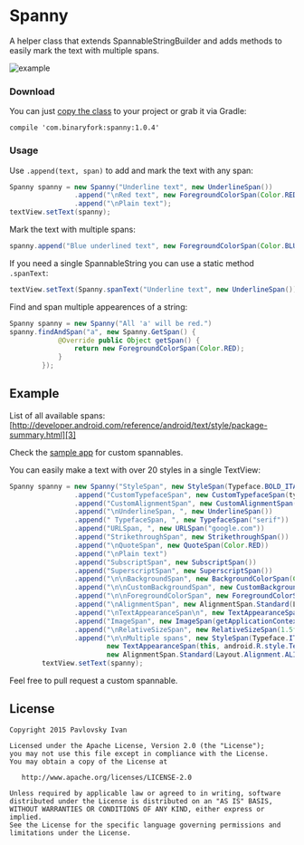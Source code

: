 # Spanny
A helper class that extends SpannableStringBuilder and adds methods to easily mark the text with multiple spans.

![example](http://i.imgur.com/NPnl0yy.png?1)

### Download
You can just [copy the class][1] to your project or grab it via Gradle:
```
compile 'com.binaryfork:spanny:1.0.4'
```

### Usage
Use `.append(text, span)` to add and mark the text with any span:
```java
Spanny spanny = new Spanny("Underline text", new UnderlineSpan())
                .append("\nRed text", new ForegroundColorSpan(Color.RED))
                .append("\nPlain text");
textView.setText(spanny);
```
Mark the text with multiple spans: 
```java
spanny.append("Blue underlined text", new ForegroundColorSpan(Color.BLUE), new UnderlineSpan());
```
If you need a single SpannableString you can use a static method `.spanText`:
```java
textView.setText(Spanny.spanText("Underline text", new UnderlineSpan()));
```
Find and span multiple appearences of a string:
```java
Spanny spanny = new Spanny("All 'a' will be red.")
spanny.findAndSpan("a", new Spanny.GetSpan() {
            @Override public Object getSpan() {
                return new ForegroundColorSpan(Color.RED);
            }
        });
```
 
Example
--------
List of all available spans: [http://developer.android.com/reference/android/text/style/package-summary.html][3]

Check the [sample app][2] for custom spannables.

You can easily make a text with over 20 styles in a single TextView:

```java
Spanny spanny = new Spanny("StyleSpan", new StyleSpan(Typeface.BOLD_ITALIC))
                .append("CustomTypefaceSpan", new CustomTypefaceSpan(typeface))
                .append("CustomAlignmentSpan", new CustomAlignmentSpan(CustomAlignmentSpan.RIGHT_TOP))
                .append("\nUnderlineSpan, ", new UnderlineSpan())
                .append(" TypefaceSpan, ", new TypefaceSpan("serif"))
                .append("URLSpan, ", new URLSpan("google.com"))
                .append("StrikethroughSpan", new StrikethroughSpan())
                .append("\nQuoteSpan", new QuoteSpan(Color.RED))
                .append("\nPlain text")
                .append("SubscriptSpan", new SubscriptSpan())
                .append("SuperscriptSpan", new SuperscriptSpan())
                .append("\n\nBackgroundSpan", new BackgroundColorSpan(Color.LTGRAY))
                .append("\n\nCustomBackgroundSpan", new CustomBackgroundSpan(Color.DKGRAY, dp(16)))
                .append("\n\nForegroundColorSpan", new ForegroundColorSpan(Color.LTGRAY))
                .append("\nAlignmentSpan", new AlignmentSpan.Standard(Layout.Alignment.ALIGN_CENTER))
                .append("\nTextAppearanceSpan\n", new TextAppearanceSpan(this, android.R.style.TextAppearance_Medium))
                .append("ImageSpan", new ImageSpan(getApplicationContext(), R.mipmap.ic_launcher))
                .append("\nRelativeSizeSpan", new RelativeSizeSpan(1.5f))
                .append("\n\nMultiple spans", new StyleSpan(Typeface.ITALIC), new UnderlineSpan(),
                        new TextAppearanceSpan(this, android.R.style.TextAppearance_Large),
                        new AlignmentSpan.Standard(Layout.Alignment.ALIGN_CENTER), new BackgroundColorSpan(Color.LTGRAY));
        textView.setText(spanny);
```

Feel free to pull request a custom spannable.

License
--------

    Copyright 2015 Pavlovsky Ivan

    Licensed under the Apache License, Version 2.0 (the "License");
    you may not use this file except in compliance with the License.
    You may obtain a copy of the License at

       http://www.apache.org/licenses/LICENSE-2.0

    Unless required by applicable law or agreed to in writing, software
    distributed under the License is distributed on an "AS IS" BASIS,
    WITHOUT WARRANTIES OR CONDITIONS OF ANY KIND, either express or implied.
    See the License for the specific language governing permissions and
    limitations under the License.

 [1]: https://github.com/binaryfork/Spanny/blob/master/spanny/src/main/java/com/binaryfork/spanny/Spanny.java
 [2]: https://github.com/binaryfork/Spanny/blob/master/app/src/main/java/com/binaryfork/spannysample/
 [3]: http://developer.android.com/reference/android/text/style/package-summary.html
